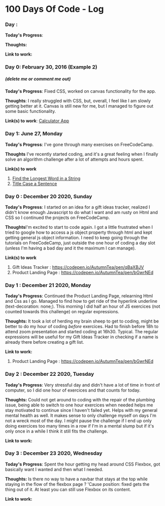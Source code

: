 # 100 Days Of Code - Log

### Day : 

**Today's Progress**: 

**Thoughts:**  

**Link to work:** 

### Day 0: February 30, 2016 (Example 2)
##### (delete me or comment me out)

**Today's Progress**: Fixed CSS, worked on canvas functionality for the app.

**Thoughts**: I really struggled with CSS, but, overall, I feel like I am slowly getting better at it. Canvas is still new for me, but I managed to figure out some basic functionality.

**Link(s) to work**: [Calculator App](http://www.example.com)


### Day 1: June 27, Monday

**Today's Progress**: I've gone through many exercises on FreeCodeCamp.

**Thoughts** I've recently started coding, and it's a great feeling when I finally solve an algorithm challenge after a lot of attempts and hours spent.

**Link(s) to work**
1. [Find the Longest Word in a String](https://www.freecodecamp.com/challenges/find-the-longest-word-in-a-string)
2. [Title Case a Sentence](https://www.freecodecamp.com/challenges/title-case-a-sentence)

### Day 0 : December 20 2020, Sunday

**Today's Progress**: I started on an idea for a gift ideas tracker, realized I didn't know enough Javascript to do what I want and am rusty on Html and CSS so I continued the projects on FreeCodeCamp.

**Thoughts**I'm excited to start to code again. I got a little frustrated when I tried to google how to access a js object property through html and kept getting general js object information. I need to keep going through the tutorials on FreeCodeCamp, just outside the one hour of coding a day slot (unless I'm having a bad day and it the maximum I can manage).

**Link(s) to work**
1) Gift Ideas Tracker : https://codepen.io/AutumnTea/pen/qBaXBJV
2) Product Landing Page : https://codepen.io/AutumnTea/pen/bGwrNEd

### Day 1 : December 21 2020, Monday 

**Today's Progress**: Continued the Product Landing Page, relearning Html and Css as I go. Managed to find how to get ride of the hyperlink underline (text-decoration: none;). This morning I did half an hour of JS exercices (not counted towards this challenge) on regular expressions.

**Thoughts:** It took a lot of herding my brain sheep to get to coding, might be better to do my hour of coding *before* exercices. Had to finish before 18h to attend zoom presentation and started coding at 16h30. Typical. The regular expressions will be useful for my Gift Ideas Tracker in checking if a name is already there before creating a gift list. 

**Link to work:** 
1) Product Landing Page : https://codepen.io/AutumnTea/pen/bGwrNEd

### Day 2 : December 22 2020, Tuesday

**Today's Progress**: Very stressful day and didn't have a lot of time in front of computer, so I did one hour of exercices and that counts for today.

**Thoughts:** Could not get around to coding with the repair of the plumbing issue, being able to switch to one hour exercices when needed helps me stay motivated to continue since I haven't failed yet. Helps with my general mental health as well. It makes sense to only challenge myself on days I'm not a wreck most of the day. I might pause the challenge if I end up only doing exercices too many times in a row if I'm in a mental slump but if it's only once in a while I think it still fits the challenge. 

**Link to work:** 

### Day 3 : December 23 2020, Wednesday

**Today's Progress**: Spent the hour getting my head around CSS Flexbox, got basically want I wanted and then what I needed. 

**Thoughts:**  Is there no way to have a navbar that stays at the top while staying in the flow of the flexbox page ? 'Cause position: fixed gets the thing out of it. At least you can still use Flexbox on its content.

**Link to work:** 

